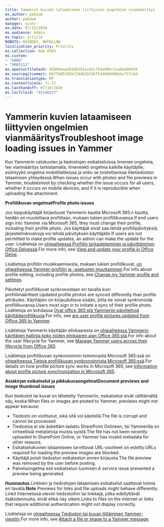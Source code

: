 ```yaml
---
title: Yammerin kuvien lataamiseen liittyvien ongelmien vianmääritys
ms.author: pebaum
author: pebaum
manager: scotv
ms.date: 07/15/2020
ms.audience: Admin
ms.topic: article
ROBOTS: NOINDEX, NOFOLLOW
localization_priority: Priority
ms.collection: Adm_O365
ms.custom:
- "6000"
- "9003112"
ms.openlocfilehash: 93894eaa5818b591acd1c7b9a90bc1cabbe00450
ms.sourcegitcommit: b677b85395b7244b2bf2b753468b696b4cf27c8d
ms.translationtype: MT
ms.contentlocale: fi-FI
ms.lasthandoff: 07/16/2020
ms.locfileid: "45148227"
---
```

# <a name="troubleshoot-image-loading-issues-in-yammer"></a><span data-ttu-id="aa9a7-102">Yammerin kuvien lataamiseen liittyvien ongelmien vianmääritys</span><span class="sxs-lookup"><span data-stu-id="aa9a7-102">Troubleshoot image loading issues in Yammer</span></span>

<span data-ttu-id="aa9a7-103">Kun Yammerin valokuvien ja tiedostojen esikatseluissa ilmenee ongelmia, tee vianmääritys tarkistamalla, ilmeneekö ongelma kaikille käyttäjille, esiintyykö ongelma mobiililaitteissa ja onko se toistettavissa liitetiedoston lataamisen yhteydessä.</span><span class="sxs-lookup"><span data-stu-id="aa9a7-103">When issues occur with photos and file previews in Yammer, troubleshoot by checking whether the issue occurs for all users, whether it occurs on mobile devices, and if it is reproducible when uploading the attachment.</span></span>  

<span data-ttu-id="aa9a7-104">**Profiilikuvan ongelmat**</span><span class="sxs-lookup"><span data-stu-id="aa9a7-104">**Profile photo issues**</span></span>  

<span data-ttu-id="aa9a7-105">Jos loppukäyttäjät kirjautuvat Yammerin kautta Microsoft 365:n kautta, heidän on muutettava profiiliaan, mukaan lukien profiilikuvansa.</span><span class="sxs-lookup"><span data-stu-id="aa9a7-105">If end users sign into Yammer via Microsoft 365, they must change their profile, including their profile photo.</span></span> <span data-ttu-id="aa9a7-106">Jos käyttäjät eivät saa tehdä profiilipäivityksiä, järjestelmänvalvoja voi tehdä päivityksen käyttäjälle.</span><span class="sxs-lookup"><span data-stu-id="aa9a7-106">If users are not permitted to make profile updates, an admin can make the update for the user.</span></span> <span data-ttu-id="aa9a7-107">Lisätietoja on [ohjeaiheessa Profiilin tarkasteleminen ja päivittäminen Office Delvessä](https://support.microsoft.com/office/view-and-update-your-profile-in-office-delve-4e84343b-eedf-45a1-aeb9-8627ccca14ba).</span><span class="sxs-lookup"><span data-stu-id="aa9a7-107">For more info, see [View and update your profile in Office Delve](https://support.microsoft.com/office/view-and-update-your-profile-in-office-delve-4e84343b-eedf-45a1-aeb9-8627ccca14ba).</span></span>

<span data-ttu-id="aa9a7-108">Lisätietoja profiilin muokkaamisesta, mukaan lukien profiilikuvat, [on ohjeaiheessa Yammer-profiilin ja -asetusten muuttaminen](https://support.microsoft.com/office/classic-yammer-change-my-yammer-profile-and-settings-a3aeca0e-de34-4897-9b59-de6516542851).</span><span class="sxs-lookup"><span data-stu-id="aa9a7-108">For info about profile editing, including profile photos, see [Change my Yammer profile and settings](https://support.microsoft.com/office/classic-yammer-change-my-yammer-profile-and-settings-a3aeca0e-de34-4897-9b59-de6516542851).</span></span> 

<span data-ttu-id="aa9a7-109">Päivitetyt profiilikuvat synkronoidaan eri tavalla kuin profiilimääritteet.</span><span class="sxs-lookup"><span data-stu-id="aa9a7-109">Updated profile photos are synced differently than profile attributes.</span></span> <span data-ttu-id="aa9a7-110">Käyttäjien on kirjauduttava sisään, jotta he voivat synkronoida profiilikuvansa.</span><span class="sxs-lookup"><span data-stu-id="aa9a7-110">Users must sign in to initiate a sync of their profile photo.</span></span> <span data-ttu-id="aa9a7-111">Lisätietoja on kohdassa [Ovat office 365:stä Yammeriin päivitettyjä käyttäjäprofiilikuvia](https://docs.microsoft.com/yammer/manage-yammer-users/manage-users-across-their-lifecycle#q-are-user-profile-pictures-updated-from-office-365-to-yammer).</span><span class="sxs-lookup"><span data-stu-id="aa9a7-111">For info, see [are user profile pictures updated from Office 365 to Yammer](https://docs.microsoft.com/yammer/manage-yammer-users/manage-users-across-their-lifecycle#q-are-user-profile-pictures-updated-from-office-365-to-yammer).</span></span>

<span data-ttu-id="aa9a7-112">Lisätietoja Yammerin käyttäjän elinkaaresta on [ohjeaiheessa Yammerin käyttäjien hallinta koko niiden elinkaaren ajan Office 365:stä](https://docs.microsoft.com/yammer/manage-yammer-users/manage-users-across-their-lifecycle).</span><span class="sxs-lookup"><span data-stu-id="aa9a7-112">For info about the user lifecycle for Yammer, see [Manage Yammer users across their lifecycle from Office 365](https://docs.microsoft.com/yammer/manage-yammer-users/manage-users-across-their-lifecycle).</span></span>  

<span data-ttu-id="aa9a7-113">Lisätietoja profiilikuvan synkronoinnin toiminnasta Microsoft 365:ssä on [ohjeaiheessa Tietoja profiilikuvan synkronoinnista Microsoft 365:ssä](https://support.microsoft.com/office/information-about-profile-picture-synchronization-in-microsoft-365-20594d76-d054-4af4-a660-401133e3d48a).</span><span class="sxs-lookup"><span data-stu-id="aa9a7-113">For details on how profile picture sync works in Microsoft 365, see [Information about profile picture synchronization in Microsoft 365](https://support.microsoft.com/office/information-about-profile-picture-synchronization-in-microsoft-365-20594d76-d054-4af4-a660-401133e3d48a).</span></span>  

<span data-ttu-id="aa9a7-114">**Asiakirjan esikatselut ja pikkukuvaongelmat**</span><span class="sxs-lookup"><span data-stu-id="aa9a7-114">**Document previews and image thumbnail issues**</span></span>  

<span data-ttu-id="aa9a7-115">Kun tiedostot tai kuvat on lähetetty Yammeriin, esikatselut eivät välttämättä näy, koska:</span><span class="sxs-lookup"><span data-stu-id="aa9a7-115">When files or images are posted to Yammer, previews might not appear because:</span></span> 

- <span data-ttu-id="aa9a7-116">Tiedosto on vioittunut, eikä sitä voi käsitellä.</span><span class="sxs-lookup"><span data-stu-id="aa9a7-116">The file is corrupt and cannot be processed.</span></span>
- <span data-ttu-id="aa9a7-117">Tiedostoa ei ole äskettäin ladattu SharePoint Onlineen, tai Yammerilla on virheellisiä metatietoja muista syistä.</span><span class="sxs-lookup"><span data-stu-id="aa9a7-117">The file has not been recently uploaded to SharePoint Online, or Yammer has invalid metadata for other reasons.</span></span>
- <span data-ttu-id="aa9a7-118">Esikatselukuvien lataamiseen tarvittavat URL-osoitteet on estetty.</span><span class="sxs-lookup"><span data-stu-id="aa9a7-118">URLs required for loading the preview images are blocked.</span></span>
- <span data-ttu-id="aa9a7-119">Käyttäjä poisti tiedoston esikatselun ennen kirjausta.</span><span class="sxs-lookup"><span data-stu-id="aa9a7-119">The file preview was removed by the user before posting.</span></span>
- <span data-ttu-id="aa9a7-120">Palveluongelma esti esikatselun luomisen.</span><span class="sxs-lookup"><span data-stu-id="aa9a7-120">A service issue prevented a preview being generated.</span></span>

<span data-ttu-id="aa9a7-121">**Huomautus** Linkkien ja tiedostojen lataamisen esikatselut saattavat toimia eri tavalla.</span><span class="sxs-lookup"><span data-stu-id="aa9a7-121">**Note** Previews for links and file uploads might behave differently.</span></span> <span data-ttu-id="aa9a7-122">Linkit Internetissä oleviin tiedostoihin tai linkkejä, jotka edellyttävät lisätodennusta, eivät ehkä näy oikein.</span><span class="sxs-lookup"><span data-stu-id="aa9a7-122">Links to files on the internet or links that require additional authentication might not display correctly.</span></span>

<span data-ttu-id="aa9a7-123">Lisätietoja on [ohjeaiheessa Tiedoston tai kuvan liittäminen Yammer-viestiin](https://support.microsoft.com/office/attach-a-file-or-image-to-a-yammer-message-f576d4d1-ad66-4ce4-9c43-46cf75978dbf).</span><span class="sxs-lookup"><span data-stu-id="aa9a7-123">For more info, see [Attach a file or image to a Yammer message](https://support.microsoft.com/office/attach-a-file-or-image-to-a-yammer-message-f576d4d1-ad66-4ce4-9c43-46cf75978dbf).</span></span> 